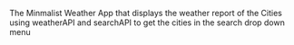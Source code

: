 The Minmalist Weather App that displays the weather report of the Cities using weatherAPI and searchAPI to get the cities in the search drop down menu
